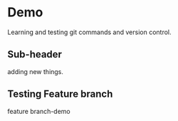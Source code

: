 # Demo

Learning and testing git commands and version control.

## Sub-header
adding new things.

## Testing Feature branch
feature branch-demo